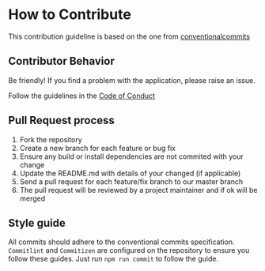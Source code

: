 # How to Contribute

This contribution guideline is based on the one from [conventionalcommits](https://github.com/conventional-commits/conventionalcommits.org/blob/master/CONTRIBUTING.md)

## Contributor Behavior

Be friendly! If you find a problem with the application, please raise an issue.

Follow the guidelines in the [Code of Conduct](https://github.com/GavinLilly/legendizer/blob/master/CODE_OF_CONDUCT.md)

## Pull Request process

1. Fork the repository
2. Create a new branch for each feature or bug fix
3. Ensure any build or install dependencies are not commited with your change
4. Update the README.md with details of your changed (if applicable)
5. Send a pull request for each feature/fix branch to our master branch
6. The pull request will be reviewed by a project maintainer and if ok will be merged

## Style guide

All commits should adhere to the conventional commits specification. `Commitlint` and `Commitizen` are configured on the repository to ensure you follow these guides. Just run `npm run commit` to follow the guide.
